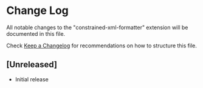 # Change Log

All notable changes to the "constrained-xml-formatter" extension will be documented in this file.

Check [Keep a Changelog](http://keepachangelog.com/) for recommendations on how to structure this file.

## [Unreleased]

- Initial release